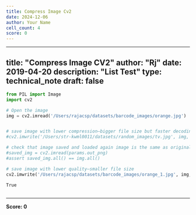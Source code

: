 ```yaml
---
title: Compress Image Cv2
date: 2024-12-06
author: Your Name
cell_count: 4
score: 0
---
```


---
title: "Compress Image CV2"
author: "Rj"
date: 2019-04-20
description: "List Test"
type: technical_note
draft: false
---

```python
from PIL import Image
import cv2
```


```python
# Open the image
img = cv2.imread('/Users/rajacsp/datasets/barcode_images/orange.jpg')


# save image with lower compression—bigger file size but faster decoding
#cv2.imwrite('/Users/str-kwml0011/datasets/random_images/tv.jpg', img, [cv2.IMWRITE_PNG_COMPRESSION, 0])

# check that image saved and loaded again image is the same as original one
#saved_img = cv2.imread(params.out_png)
#assert saved_img.all() == img.all()

# save image with lower quality—smaller file size
cv2.imwrite('/Users/rajacsp/datasets/barcode_images/orange_1.jpg', img, [cv2.IMWRITE_JPEG_QUALITY, 0])
```




    True




```python

```


---
**Score: 0**